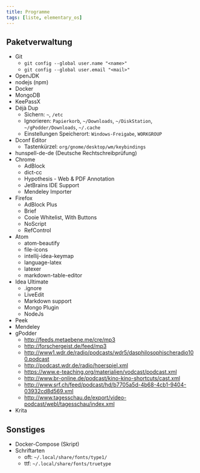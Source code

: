 ```yaml
---
title: Programme
tags: [liste, elementary_os]
---
```


## Paketverwaltung

-   Git
    -   `git config --global user.name "<name>"`
    -   `git config --global user.email "<mail>"`
-   OpenJDK
-   nodejs (npm)
-   Docker
-   MongoDB
-   KeePassX
-   Déjà Dup
    -   Sichern: `~`, `/etc`
    -   Ignorieren: `Papierkorb`, `~/Downloads`, `~/DiskStation`, `~/gPodder/Downloads`, `~/.cache`
    -   Einstellungen Speicherort: `Windows-Freigabe`, `WORKGROUP`
-   Dconf Editor
    -   Tastenkürzel: `org/gnome/desktop/wm/keybindings`
-   hunspell-de-de (Deutsche Rechtschreibprüfung)
-   Chrome
    -   AdBlock
    -   dict-cc
    -   Hypothesis - Web & PDF Annotation
    -   JetBrains IDE Support
    -   Mendeley Importer
-   Firefox
    -   AdBlock Plus
    -   Brief
    -   Cooie Whitelist, With Buttons
    -   NoScript
    -   RefControl
-   Atom
    -   atom-beautify
    -   file-icons
    -   intellij-idea-keymap
    -   language-latex
    -   latexer
    -   markdown-table-editor
-   Idea Ultimate
    -   .ignore
    -   LiveEdit
    -   Markdown support
    -   Mongo Plugin
    -   NodeJs
-   Peek
-   Mendeley
-   gPodder
    -   <http://feeds.metaebene.me/cre/mp3>
    -   <http://forschergeist.de/feed/mp3>
    -   <http://www1.wdr.de/radio/podcasts/wdr5/dasphilosophischeradio100.podcast>
    -   <http://podcast.wdr.de/radio/hoerspiel.xml>
    -   <https://www.e-teaching.org/materialien/vodcast/podcast.xml>
    -   <http://www.br-online.de/podcast/kino-kino-shortcuts/cast.xml>
    -   <http://www.srf.ch/feed/podcast/hd/b7705a5d-4b68-4cb1-9404-03932cd8d569.xml>
    -   <http://www.tagesschau.de/export/video-podcast/webl/tagesschau/index.xml>
-   Krita

## Sonstiges

-   Docker-Compose (Skript)
-   Schriftarten
    -   oft: `~/.local/share/fonts/type1/`
    -   ttf: `~/.local/share/fonts/truetype`
